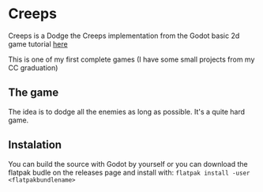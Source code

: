 # Creeps

Creeps is a Dodge the Creeps implementation from the Godot basic 2d game tutorial [here](https://docs.godotengine.org/en/stable/getting_started/first_2d_game/index.html)

This is one of my first complete games (I have some small projects from my CC graduation)

## The game

The idea is to dodge all the enemies as long as possible. It's a quite hard game.

## Instalation

You can build the source with Godot by yourself or you can download the flatpak budle on the releases page and install with: `flatpak install -user <flatpakbundlename>`